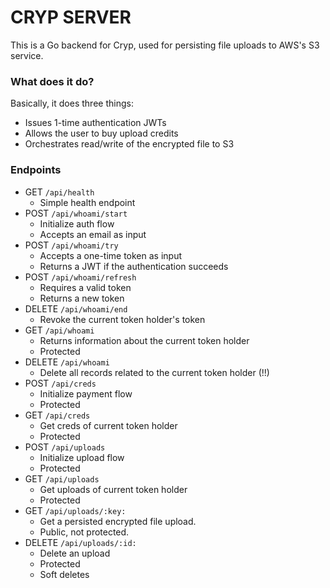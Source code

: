 # CRYP SERVER

This is a Go backend for Cryp, used for persisting file uploads to AWS's S3 service.

### What does it do?

Basically, it does three things:

* Issues 1-time authentication JWTs
* Allows the user to buy upload credits
* Orchestrates read/write of the encrypted file to S3

### Endpoints

* GET `/api/health`
  * Simple health endpoint
* POST `/api/whoami/start`
  * Initialize auth flow
  * Accepts an email as input
* POST `/api/whoami/try`
  * Accepts a one-time token as input
  * Returns a JWT if the authentication succeeds
* POST `/api/whoami/refresh`
  * Requires a valid token
  * Returns a new token
* DELETE `/api/whoami/end`
  * Revoke the current token holder's token
* GET `/api/whoami`
  * Returns information about the current token holder
  * Protected
* DELETE `/api/whoami`
  * Delete all records related to the current token holder (!!)
* POST `/api/creds`
  * Initialize payment flow
  * Protected
* GET `/api/creds`
  * Get creds of current token holder
  * Protected
* POST `/api/uploads`
  * Initialize upload flow
  * Protected
* GET `/api/uploads`
  * Get uploads of current token holder
  * Protected
* GET `/api/uploads/:key:`
  * Get a persisted encrypted file upload.
  * Public, not protected.
* DELETE `/api/uploads/:id:`
  * Delete an upload
  * Protected
  * Soft deletes


